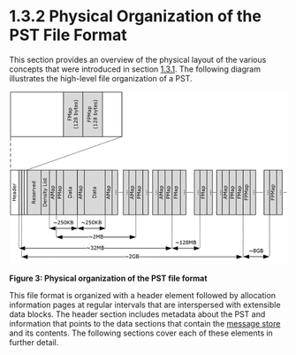 <html dir="LTR" xmlns:mshelp="http://msdn.microsoft.com/mshelp" xmlns:ddue="http://ddue.schemas.microsoft.com/authoring/2003/5" xmlns:xlink="http://www.w3.org/1999/xlink" xmlns:tool="http://www.microsoft.com/tooltip">
    <head>
        <meta http-equiv="Content-Type" content="text/html; CHARSET=utf-8"></meta>
        <meta name="save" content="history"></meta>
        <title>1.3.2 Physical Organization of the PST File Format</title>
        <xml>
            <mshelp:toctitle title="1.3.2 Physical Organization of the PST File Format"></mshelp:toctitle>
            <mshelp:rltitle title="[MS-PST]: Physical Organization of the PST File Format"></mshelp:rltitle>
            <mshelp:keyword index="A" term="6b57253b-0853-47bb-99bb-d4b8f78105f0"></mshelp:keyword>
            <mshelp:attr name="DCSext.ContentType" value="open specification"></mshelp:attr>
            <mshelp:attr name="AssetID" value="6b57253b-0853-47bb-99bb-d4b8f78105f0"></mshelp:attr>
            <mshelp:attr name="TopicType" value="kbRef"></mshelp:attr>
            <mshelp:attr name="DCSext.Title" value="[MS-PST]: Physical Organization of the PST File Format" />
        </xml>
    </head>
    <body>
        <div id="header">
            <h1 class="heading">1.3.2 Physical Organization of the PST File Format</h1>
        </div>
        <div id="mainSection">
            <div id="mainBody">
                <div id="allHistory" class="saveHistory"></div>
                <div id="sectionSection0" class="section" name="collapseableSection">
                    

<p>This section provides an overview of the physical layout of
the various concepts that were introduced in section <a href="de4157d3-fc53-4aec-81be-d1659c8a2302.html">1.3.1</a>. The following
diagram illustrates the high-level file organization of a PST.</p>

<p><img id="MS-PST_pictb0649c8f-8a45-47f6-a26e-673d53d07b1c.png" src="MS-PST_files/image003.png" alt="Physical organization of the PST file format" title="Physical organization of the PST file format"></p>

<p><b>Figure 3: Physical organization of the PST file format</b></p>

<p>This file format is organized with a header element followed
by allocation information pages at regular intervals that are interspersed with
extensible data blocks. The header section includes metadata about the PST and
information that points to the data sections that contain the <a href="08220cc9-69b1-4072-a2e7-2a0ff201d505.html#gt_fda94a53-448d-48d5-9991-176c530ff597">message store</a> and its
contents. The following sections cover each of these elements in further
detail.</p>
                </div>
            </div>
        </div>
    </body>
</html>
